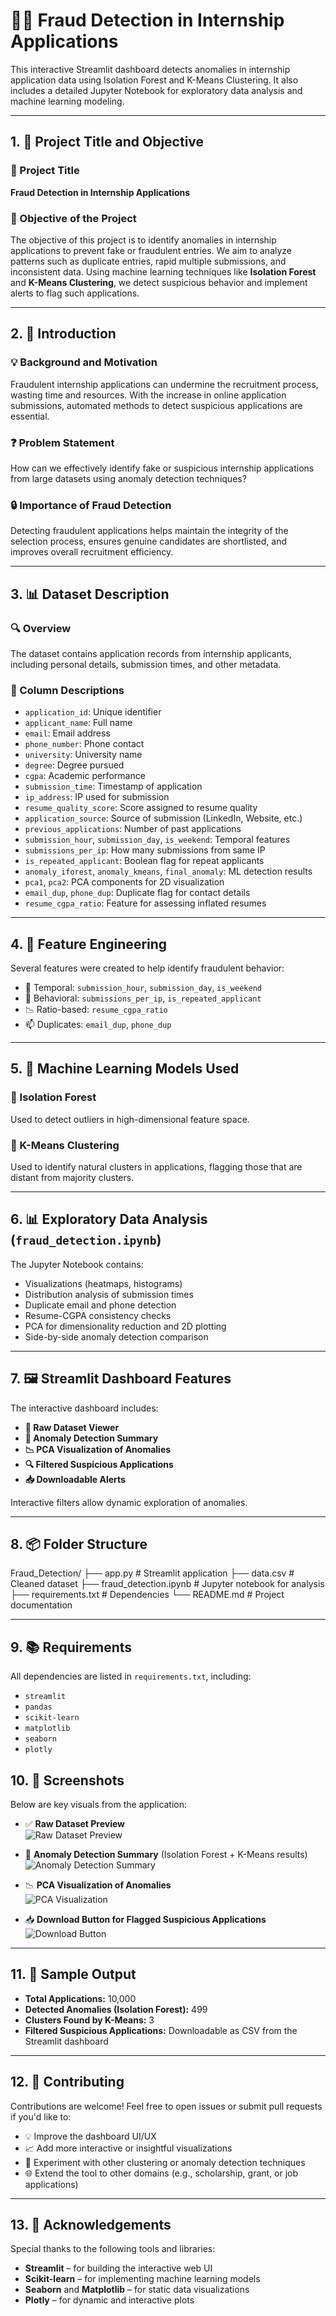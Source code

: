 # 🕵️‍♂️ Fraud Detection in Internship Applications

This interactive Streamlit dashboard detects anomalies in internship application data using Isolation Forest and K-Means Clustering. It also includes a detailed Jupyter Notebook for exploratory data analysis and machine learning modeling.

---

## 1. 🚀 Project Title and Objective

### 📌 Project Title  
**Fraud Detection in Internship Applications**

### 🎯 Objective of the Project  
The objective of this project is to identify anomalies in internship applications to prevent fake or fraudulent entries. We aim to analyze patterns such as duplicate entries, rapid multiple submissions, and inconsistent data. Using machine learning techniques like **Isolation Forest** and **K-Means Clustering**, we detect suspicious behavior and implement alerts to flag such applications.

---

## 2. 🧠 Introduction

### 💡 Background and Motivation  
Fraudulent internship applications can undermine the recruitment process, wasting time and resources. With the increase in online application submissions, automated methods to detect suspicious applications are essential.

### ❓ Problem Statement  
How can we effectively identify fake or suspicious internship applications from large datasets using anomaly detection techniques?

### 🔒 Importance of Fraud Detection  
Detecting fraudulent applications helps maintain the integrity of the selection process, ensures genuine candidates are shortlisted, and improves overall recruitment efficiency.

---

## 3. 📊 Dataset Description

### 🔍 Overview  
The dataset contains application records from internship applicants, including personal details, submission times, and other metadata.

### 🧾 Column Descriptions  
- `application_id`: Unique identifier  
- `applicant_name`: Full name  
- `email`: Email address  
- `phone_number`: Phone contact  
- `university`: University name  
- `degree`: Degree pursued  
- `cgpa`: Academic performance  
- `submission_time`: Timestamp of application  
- `ip_address`: IP used for submission  
- `resume_quality_score`: Score assigned to resume quality  
- `application_source`: Source of submission (LinkedIn, Website, etc.)  
- `previous_applications`: Number of past applications  
- `submission_hour`, `submission_day`, `is_weekend`: Temporal features  
- `submissions_per_ip`: How many submissions from same IP  
- `is_repeated_applicant`: Boolean flag for repeat applicants  
- `anomaly_iforest`, `anomaly_kmeans`, `final_anomaly`: ML detection results  
- `pca1`, `pca2`: PCA components for 2D visualization  
- `email_dup`, `phone_dup`: Duplicate flag for contact details  
- `resume_cgpa_ratio`: Feature for assessing inflated resumes  

---

## 4. 🔧 Feature Engineering

Several features were created to help identify fraudulent behavior:
- 📅 Temporal: `submission_hour`, `submission_day`, `is_weekend`
- 📌 Behavioral: `submissions_per_ip`, `is_repeated_applicant`
- 📉 Ratio-based: `resume_cgpa_ratio`
- 📫 Duplicates: `email_dup`, `phone_dup`

---

## 5. 🤖 Machine Learning Models Used

### 🌲 Isolation Forest  
Used to detect outliers in high-dimensional feature space.

### 🔵 K-Means Clustering  
Used to identify natural clusters in applications, flagging those that are distant from majority clusters.

---

## 6. 📊 Exploratory Data Analysis (`fraud_detection.ipynb`)

The Jupyter Notebook contains:
- Visualizations (heatmaps, histograms)
- Distribution analysis of submission times
- Duplicate email and phone detection
- Resume-CGPA consistency checks
- PCA for dimensionality reduction and 2D plotting
- Side-by-side anomaly detection comparison

---

## 7. 🖼️ Streamlit Dashboard Features

The interactive dashboard includes:
- **📄 Raw Dataset Viewer**
- **🚨 Anomaly Detection Summary**
- **📉 PCA Visualization of Anomalies**
- **🔍 Filtered Suspicious Applications**
- **📥 Downloadable Alerts**

Interactive filters allow dynamic exploration of anomalies.

---

## 8. 📦 Folder Structure

Fraud_Detection/
├── app.py # Streamlit application
├── data.csv # Cleaned dataset
├── fraud_detection.ipynb # Jupyter notebook for analysis
├── requirements.txt # Dependencies
└── README.md # Project documentation


---

## 9. 📚 Requirements

All dependencies are listed in `requirements.txt`, including:

- `streamlit`
- `pandas`
- `scikit-learn`
- `matplotlib`
- `seaborn`
- `plotly`

## 10. 📸 Screenshots

Below are key visuals from the application:

- ✅ **Raw Dataset Preview**  
  ![Raw Dataset Preview](raw_dataset_preview.jpg)

- 🚨 **Anomaly Detection Summary** (Isolation Forest + K-Means results)  
  ![Anomaly Detection Summary](anomaly_detection_summary.jpg)

- 📉 **PCA Visualization of Anomalies**  
  ![PCA Visualization](PCA_Visualization.png)

- 📥 **Download Button for Flagged Suspicious Applications**  
  ![Download Button](download_button.jpg)


---

## 11. 📂 Sample Output

- **Total Applications:** 10,000  
- **Detected Anomalies (Isolation Forest):** 499  
- **Clusters Found by K-Means:** 3  
- **Filtered Suspicious Applications:** Downloadable as CSV from the Streamlit dashboard

---

## 12. 🤝 Contributing

Contributions are welcome! Feel free to open issues or submit pull requests if you'd like to:

- 💡 Improve the dashboard UI/UX  
- 📈 Add more interactive or insightful visualizations  
- 🧠 Experiment with other clustering or anomaly detection techniques  
- 🌐 Extend the tool to other domains (e.g., scholarship, grant, or job applications)

---

## 13. 🙌 Acknowledgements

Special thanks to the following tools and libraries:

- **Streamlit** – for building the interactive web UI  
- **Scikit-learn** – for implementing machine learning models  
- **Seaborn** and **Matplotlib** – for static data visualizations  
- **Plotly** – for dynamic and interactive plots
